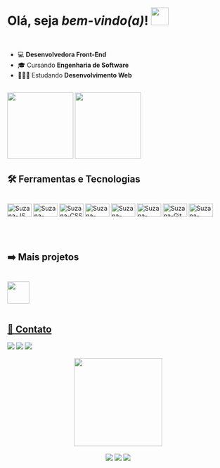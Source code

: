 # Olá, seja _bem-vindo(a)_! <img src="https://media.giphy.com/media/hvRJCLFzcasrR4ia7z/giphy.gif" width="40px">

<br>

* 💻 **Desenvolvedora Front-End**
* 🎓 Cursando **Engenharia de Software**
* 👩🏻‍💻 Estudando **Desenvolvimento Web**

<br>

<div>
  <img height="150em" src="https://github-readme-stats.vercel.app/api?username=suzanadossantos&show_icons=true&theme=github_dark"/>
  <img height="150em" src="https://github-readme-stats.vercel.app/api/top-langs/?username=suzanadossantos&layout=compact&langs_count=7&theme=github_dark"/>
</div>

## 🛠️ Ferramentas e Tecnologias

<div style="display: inline_block"><br>
   <img align="center" alt="Suzana-JS" height="30" width="55" src="https://cdn.jsdelivr.net/gh/devicons/devicon/icons/javascript/javascript-plain.svg">
   <img align="center" alt="Suzana-HTML" height="30" width="55" src="https://cdn.jsdelivr.net/gh/devicons/devicon/icons/html5/html5-plain.svg">
   <img align="center" alt="Suzana-CSS" height="30" width="55" src="https://cdn.jsdelivr.net/gh/devicons/devicon/icons/css3/css3-plain.svg">
   <img align="center" alt="Suzana-React" height="30" width="55" src="https://cdn.jsdelivr.net/gh/devicons/devicon/icons/react/react-original.svg" />
   <img align="center" alt="Suzana-C++" height="30" width="55" src="https://cdn.jsdelivr.net/gh/devicons/devicon/icons/cplusplus/cplusplus-line.svg">
   <img align="center" alt="Suzana-JAVA" height="30" width="55" src="https://cdn.jsdelivr.net/gh/devicons/devicon/icons/java/java-original.svg">
   <img align="center" alt="Suzana-Git" height="30" width="55" src="https://cdn.jsdelivr.net/gh/devicons/devicon/icons/git/git-original.svg"/>
  <img align="center" alt="Suzana-Figma" height="30" width="55" src="https://cdn.jsdelivr.net/gh/devicons/devicon/icons/figma/figma-original.svg"/>
</div>

<br><br>

## ➡️ Mais projetos

  <div><br>
    <a href = "https://codepen.io/Suzana070">
    <img height="50px" src="https://cdn.icon-icons.com/icons2/2699/PNG/512/codepen_tile_logo_icon_170346.png">
  </div> 
      
<br>
      
## 📱 Contato

<div> 
    <a href="https://www.linkedin.com/in/suzana-dos-santos-dev/" target="_blank">
    <img src="https://img.shields.io/badge/-LinkedIn-%230077B5?style=for-the-badge&logo=linkedin&logoColor=white" target="_blank"></a> 
    <a href="https://instagram.com/suzana_dos_santos_7/" target="_blank">
    <img src="https://img.shields.io/badge/-Instagram-%23E4405F?style=for-the-badge&logo=instagram&logoColor=white" target="_blank"></a>
    <a href = "mailto:suzanadesenvolvedora@gmail.com">
    <img src="https://img.shields.io/badge/-Gmail-%23333?style=for-the-badge&logo=gmail&logoColor=white" target="_blank"></a>
  </div> 
    
  <br>
      
<div align="center">
  <img align="center" src="https://user-images.githubusercontent.com/94690066/193809667-bb786d49-84da-4651-8308-bd46a05398c1.svg" width="200px">
  <br><br>
  <img src="https://komarev.com/ghpvc/?username=suzanadossantos&color=blue&style=for-the-badge">
  <img src="https://img.shields.io/github/followers/suzanadossantos?style=for-the-badge">
  <img src="https://img.shields.io/github/stars/suzanadossantos?style=for-the-badge">
</div>

